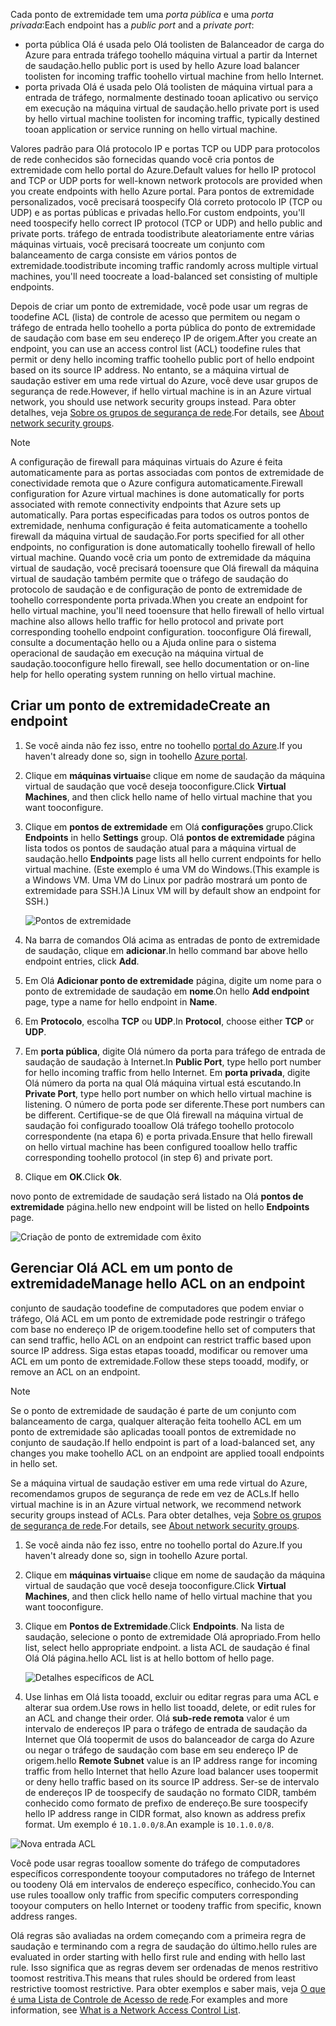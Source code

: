 
<span data-ttu-id="221e4-101">Cada ponto de extremidade tem uma *porta pública* e uma *porta privada*:</span><span class="sxs-lookup"><span data-stu-id="221e4-101">Each endpoint has a *public port* and a *private port*:</span></span>

* <span data-ttu-id="221e4-102">porta pública Olá é usada pelo Olá toolisten de Balanceador de carga do Azure para entrada tráfego toohello máquina virtual a partir da Internet de saudação.</span><span class="sxs-lookup"><span data-stu-id="221e4-102">hello public port is used by hello Azure load balancer toolisten for incoming traffic toohello virtual machine from hello Internet.</span></span>
* <span data-ttu-id="221e4-103">porta privada Olá é usada pelo Olá toolisten de máquina virtual para a entrada de tráfego, normalmente destinado tooan aplicativo ou serviço em execução na máquina virtual de saudação.</span><span class="sxs-lookup"><span data-stu-id="221e4-103">hello private port is used by hello virtual machine toolisten for incoming traffic, typically destined tooan application or service running on hello virtual machine.</span></span>

<span data-ttu-id="221e4-104">Valores padrão para Olá protocolo IP e portas TCP ou UDP para protocolos de rede conhecidos são fornecidas quando você cria pontos de extremidade com hello portal do Azure.</span><span class="sxs-lookup"><span data-stu-id="221e4-104">Default values for hello IP protocol and TCP or UDP ports for well-known network protocols are provided when you create endpoints with hello Azure portal.</span></span> <span data-ttu-id="221e4-105">Para pontos de extremidade personalizados, você precisará toospecify Olá correto protocolo IP (TCP ou UDP) e as portas públicas e privadas hello.</span><span class="sxs-lookup"><span data-stu-id="221e4-105">For custom endpoints, you'll need toospecify hello correct IP protocol (TCP or UDP) and hello public and private ports.</span></span> <span data-ttu-id="221e4-106">tráfego de entrada toodistribute aleatoriamente entre várias máquinas virtuais, você precisará toocreate um conjunto com balanceamento de carga consiste em vários pontos de extremidade.</span><span class="sxs-lookup"><span data-stu-id="221e4-106">toodistribute incoming traffic randomly across multiple virtual machines, you'll need toocreate a load-balanced set consisting of multiple endpoints.</span></span>

<span data-ttu-id="221e4-107">Depois de criar um ponto de extremidade, você pode usar um regras de toodefine ACL (lista) de controle de acesso que permitem ou negam o tráfego de entrada hello toohello a porta pública do ponto de extremidade de saudação com base em seu endereço IP de origem.</span><span class="sxs-lookup"><span data-stu-id="221e4-107">After you create an endpoint, you can use an access control list (ACL) toodefine rules that permit or deny hello incoming traffic toohello public port of hello endpoint based on its source IP address.</span></span> <span data-ttu-id="221e4-108">No entanto, se a máquina virtual de saudação estiver em uma rede virtual do Azure, você deve usar grupos de segurança de rede.</span><span class="sxs-lookup"><span data-stu-id="221e4-108">However, if hello virtual machine is in an Azure virtual network, you should use network security groups instead.</span></span> <span data-ttu-id="221e4-109">Para obter detalhes, veja [Sobre os grupos de segurança de rede](../articles/virtual-network/virtual-networks-nsg.md).</span><span class="sxs-lookup"><span data-stu-id="221e4-109">For details, see [About network security groups](../articles/virtual-network/virtual-networks-nsg.md).</span></span>

> [!NOTE]
> <span data-ttu-id="221e4-110">A configuração de firewall para máquinas virtuais do Azure é feita automaticamente para as portas associadas com pontos de extremidade de conectividade remota que o Azure configura automaticamente.</span><span class="sxs-lookup"><span data-stu-id="221e4-110">Firewall configuration for Azure virtual machines is done automatically for ports associated with remote connectivity endpoints that Azure sets up automatically.</span></span> <span data-ttu-id="221e4-111">Para portas especificadas para todos os outros pontos de extremidade, nenhuma configuração é feita automaticamente a toohello firewall da máquina virtual de saudação.</span><span class="sxs-lookup"><span data-stu-id="221e4-111">For ports specified for all other endpoints, no configuration is done automatically toohello firewall of hello virtual machine.</span></span> <span data-ttu-id="221e4-112">Quando você cria um ponto de extremidade da máquina virtual de saudação, você precisará tooensure que Olá firewall da máquina virtual de saudação também permite que o tráfego de saudação do protocolo de saudação e de configuração de ponto de extremidade de toohello correspondente porta privada.</span><span class="sxs-lookup"><span data-stu-id="221e4-112">When you create an endpoint for hello virtual machine, you'll need tooensure that hello firewall of hello virtual machine also allows hello traffic for hello protocol and private port corresponding toohello endpoint configuration.</span></span> <span data-ttu-id="221e4-113">tooconfigure Olá firewall, consulte a documentação hello ou a Ajuda online para o sistema operacional de saudação em execução na máquina virtual de saudação.</span><span class="sxs-lookup"><span data-stu-id="221e4-113">tooconfigure hello firewall, see hello documentation or on-line help for hello operating system running on hello virtual machine.</span></span>
>
>

## <a name="create-an-endpoint"></a><span data-ttu-id="221e4-114">Criar um ponto de extremidade</span><span class="sxs-lookup"><span data-stu-id="221e4-114">Create an endpoint</span></span>
1. <span data-ttu-id="221e4-115">Se você ainda não fez isso, entre no toohello [portal do Azure](https://portal.azure.com).</span><span class="sxs-lookup"><span data-stu-id="221e4-115">If you haven't already done so, sign in toohello [Azure portal](https://portal.azure.com).</span></span>
2. <span data-ttu-id="221e4-116">Clique em **máquinas virtuais**e clique em nome de saudação da máquina virtual de saudação que você deseja tooconfigure.</span><span class="sxs-lookup"><span data-stu-id="221e4-116">Click **Virtual Machines**, and then click hello name of hello virtual machine that you want tooconfigure.</span></span>
3. <span data-ttu-id="221e4-117">Clique em **pontos de extremidade** em Olá **configurações** grupo.</span><span class="sxs-lookup"><span data-stu-id="221e4-117">Click **Endpoints** in hello **Settings** group.</span></span> <span data-ttu-id="221e4-118">Olá **pontos de extremidade** página lista todos os pontos de saudação atual para a máquina virtual de saudação.</span><span class="sxs-lookup"><span data-stu-id="221e4-118">hello **Endpoints** page lists all hello current endpoints for hello virtual machine.</span></span> <span data-ttu-id="221e4-119">(Este exemplo é uma VM do Windows.</span><span class="sxs-lookup"><span data-stu-id="221e4-119">(This example is a Windows VM.</span></span> <span data-ttu-id="221e4-120">Uma VM do Linux por padrão mostrará um ponto de extremidade para SSH.)</span><span class="sxs-lookup"><span data-stu-id="221e4-120">A Linux VM will by default show an endpoint for SSH.)</span></span>

   <!-- ![Endpoints](./media/virtual-machines-common-classic-setup-endpoints/endpointswindows.png) -->
   ![Pontos de extremidade](./media/virtual-machines-common-classic-setup-endpoints/endpointsblade.png)

4. <span data-ttu-id="221e4-122">Na barra de comandos Olá acima as entradas de ponto de extremidade de saudação, clique em **adicionar**.</span><span class="sxs-lookup"><span data-stu-id="221e4-122">In hello command bar above hello endpoint entries, click **Add**.</span></span>
5. <span data-ttu-id="221e4-123">Em Olá **Adicionar ponto de extremidade** página, digite um nome para o ponto de extremidade de saudação em **nome**.</span><span class="sxs-lookup"><span data-stu-id="221e4-123">On hello **Add endpoint** page, type a name for hello endpoint in **Name**.</span></span>
6. <span data-ttu-id="221e4-124">Em **Protocolo**, escolha **TCP** ou **UDP**.</span><span class="sxs-lookup"><span data-stu-id="221e4-124">In **Protocol**, choose either **TCP** or **UDP**.</span></span>
7. <span data-ttu-id="221e4-125">Em **porta pública**, digite Olá número da porta para tráfego de entrada de saudação de saudação à Internet.</span><span class="sxs-lookup"><span data-stu-id="221e4-125">In **Public Port**, type hello port number for hello incoming traffic from hello Internet.</span></span> <span data-ttu-id="221e4-126">Em **porta privada**, digite Olá número da porta na qual Olá máquina virtual está escutando.</span><span class="sxs-lookup"><span data-stu-id="221e4-126">In **Private Port**, type hello port number on which hello virtual machine is listening.</span></span> <span data-ttu-id="221e4-127">O número de porta pode ser diferente.</span><span class="sxs-lookup"><span data-stu-id="221e4-127">These port numbers can be different.</span></span> <span data-ttu-id="221e4-128">Certifique-se de que Olá firewall na máquina virtual de saudação foi configurado tooallow Olá tráfego toohello protocolo correspondente (na etapa 6) e porta privada.</span><span class="sxs-lookup"><span data-stu-id="221e4-128">Ensure that hello firewall on hello virtual machine has been configured tooallow hello traffic corresponding toohello protocol (in step 6) and private port.</span></span>
10. <span data-ttu-id="221e4-129">Clique em **OK**.</span><span class="sxs-lookup"><span data-stu-id="221e4-129">Click **Ok**.</span></span>

<span data-ttu-id="221e4-130">novo ponto de extremidade de saudação será listado na Olá **pontos de extremidade** página.</span><span class="sxs-lookup"><span data-stu-id="221e4-130">hello new endpoint will be listed on hello **Endpoints** page.</span></span>

![Criação de ponto de extremidade com êxito](./media/virtual-machines-common-classic-setup-endpoints/endpointcreated.png)

## <a name="manage-hello-acl-on-an-endpoint"></a><span data-ttu-id="221e4-132">Gerenciar Olá ACL em um ponto de extremidade</span><span class="sxs-lookup"><span data-stu-id="221e4-132">Manage hello ACL on an endpoint</span></span>
<span data-ttu-id="221e4-133">conjunto de saudação toodefine de computadores que podem enviar o tráfego, Olá ACL em um ponto de extremidade pode restringir o tráfego com base no endereço IP de origem.</span><span class="sxs-lookup"><span data-stu-id="221e4-133">toodefine hello set of computers that can send traffic, hello ACL on an endpoint can restrict traffic based upon source IP address.</span></span> <span data-ttu-id="221e4-134">Siga estas etapas tooadd, modificar ou remover uma ACL em um ponto de extremidade.</span><span class="sxs-lookup"><span data-stu-id="221e4-134">Follow these steps tooadd, modify, or remove an ACL on an endpoint.</span></span>

> [!NOTE]
> <span data-ttu-id="221e4-135">Se o ponto de extremidade de saudação é parte de um conjunto com balanceamento de carga, qualquer alteração feita toohello ACL em um ponto de extremidade são aplicadas tooall pontos de extremidade no conjunto de saudação.</span><span class="sxs-lookup"><span data-stu-id="221e4-135">If hello endpoint is part of a load-balanced set, any changes you make toohello ACL on an endpoint are applied tooall endpoints in hello set.</span></span>
>
>

<span data-ttu-id="221e4-136">Se a máquina virtual de saudação estiver em uma rede virtual do Azure, recomendamos grupos de segurança de rede em vez de ACLs.</span><span class="sxs-lookup"><span data-stu-id="221e4-136">If hello virtual machine is in an Azure virtual network, we recommend network security groups instead of ACLs.</span></span> <span data-ttu-id="221e4-137">Para obter detalhes, veja [Sobre os grupos de segurança de rede](../articles/virtual-network/virtual-networks-nsg.md).</span><span class="sxs-lookup"><span data-stu-id="221e4-137">For details, see [About network security groups](../articles/virtual-network/virtual-networks-nsg.md).</span></span>

1. <span data-ttu-id="221e4-138">Se você ainda não fez isso, entre no toohello portal do Azure.</span><span class="sxs-lookup"><span data-stu-id="221e4-138">If you haven't already done so, sign in toohello Azure portal.</span></span>
2. <span data-ttu-id="221e4-139">Clique em **máquinas virtuais**e clique em nome de saudação da máquina virtual de saudação que você deseja tooconfigure.</span><span class="sxs-lookup"><span data-stu-id="221e4-139">Click **Virtual Machines**, and then click hello name of hello virtual machine that you want tooconfigure.</span></span>
3. <span data-ttu-id="221e4-140">Clique em **Pontos de Extremidade**.</span><span class="sxs-lookup"><span data-stu-id="221e4-140">Click **Endpoints**.</span></span> <span data-ttu-id="221e4-141">Na lista de saudação, selecione o ponto de extremidade Olá apropriado.</span><span class="sxs-lookup"><span data-stu-id="221e4-141">From hello list, select hello appropriate endpoint.</span></span> <span data-ttu-id="221e4-142">a lista ACL de saudação é final Olá Olá página.</span><span class="sxs-lookup"><span data-stu-id="221e4-142">hello ACL list is at hello bottom of hello page.</span></span>

   ![Detalhes específicos de ACL](./media/virtual-machines-common-classic-setup-endpoints/aclpreentry.png)

4. <span data-ttu-id="221e4-144">Use linhas em Olá lista tooadd, excluir ou editar regras para uma ACL e alterar sua ordem.</span><span class="sxs-lookup"><span data-stu-id="221e4-144">Use rows in hello list tooadd, delete, or edit rules for an ACL and change their order.</span></span> <span data-ttu-id="221e4-145">Olá **sub-rede remota** valor é um intervalo de endereços IP para o tráfego de entrada de saudação da Internet que Olá toopermit de usos do balanceador de carga do Azure ou negar o tráfego de saudação com base em seu endereço IP de origem.</span><span class="sxs-lookup"><span data-stu-id="221e4-145">hello **Remote Subnet** value is an IP address range for incoming traffic from hello Internet that hello Azure load balancer uses toopermit or deny hello traffic based on its source IP address.</span></span> <span data-ttu-id="221e4-146">Ser-se de intervalo de endereços IP de toospecify de saudação no formato CIDR, também conhecido como formato de prefixo de endereço.</span><span class="sxs-lookup"><span data-stu-id="221e4-146">Be sure toospecify hello IP address range in CIDR format, also known as address prefix format.</span></span> <span data-ttu-id="221e4-147">Um exemplo é `10.1.0.0/8`.</span><span class="sxs-lookup"><span data-stu-id="221e4-147">An example is `10.1.0.0/8`.</span></span>

 ![Nova entrada ACL](./media/virtual-machines-common-classic-setup-endpoints/newaclentry.png)


<span data-ttu-id="221e4-149">Você pode usar regras tooallow somente do tráfego de computadores específicos correspondente tooyour computadores no tráfego de Internet ou toodeny Olá em intervalos de endereço específico, conhecido.</span><span class="sxs-lookup"><span data-stu-id="221e4-149">You can use rules tooallow only traffic from specific computers corresponding tooyour computers on hello Internet or toodeny traffic from specific, known address ranges.</span></span>

<span data-ttu-id="221e4-150">Olá regras são avaliadas na ordem começando com a primeira regra de saudação e terminando com a regra de saudação do último.</span><span class="sxs-lookup"><span data-stu-id="221e4-150">hello rules are evaluated in order starting with hello first rule and ending with hello last rule.</span></span> <span data-ttu-id="221e4-151">Isso significa que as regras devem ser ordenadas de menos restritivo toomost restritiva.</span><span class="sxs-lookup"><span data-stu-id="221e4-151">This means that rules should be ordered from least restrictive toomost restrictive.</span></span> <span data-ttu-id="221e4-152">Para obter exemplos e saber mais, veja [O que é uma Lista de Controle de Acesso de rede](../articles/virtual-network/virtual-networks-acl.md).</span><span class="sxs-lookup"><span data-stu-id="221e4-152">For examples and more information, see [What is a Network Access Control List](../articles/virtual-network/virtual-networks-acl.md).</span></span>
